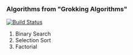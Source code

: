### Algorithms from "Grokking Algorithms" 
[![Build Status](https://travis-ci.org/naktu/grokking_al.svg?branch=master)](https://travis-ci.org/naktu/grokking_al)

1. Binary Search
1. Selection Sort
1. Factorial